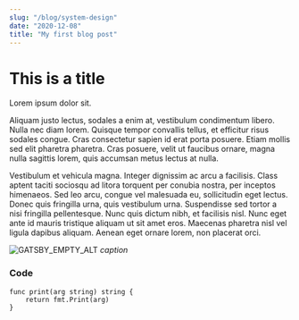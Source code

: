 ```yaml
---
slug: "/blog/system-design"
date: "2020-12-08"
title: "My first blog post"
---
```

# This is a title
Lorem ipsum dolor sit.

Aliquam justo lectus, sodales a enim at, vestibulum condimentum libero. Nulla nec diam lorem. Quisque tempor convallis tellus, et efficitur risus sodales congue.
Cras consectetur sapien id erat porta posuere. Etiam mollis sed elit pharetra pharetra. Cras posuere, velit ut faucibus ornare, magna nulla sagittis lorem, quis accumsan metus lectus at nulla.

Vestibulum et vehicula magna. Integer dignissim ac arcu a facilisis. Class aptent taciti sociosqu ad litora torquent per conubia nostra, per inceptos himenaeos. Sed leo arcu, congue vel malesuada eu, sollicitudin eget lectus. Donec quis fringilla urna, quis vestibulum urna. Suspendisse sed tortor a nisi fringilla pellentesque. Nunc quis dictum nibh, et facilisis nisl. Nunc eget ante id mauris tristique aliquam ut sit amet eros. Maecenas pharetra nisl vel ligula dapibus aliquam. Aenean eget ornare lorem, non placerat orci.

![GATSBY_EMPTY_ALT](https://unsplash.com/photos/cqkbESEkhjk/download?ixid=MnwxMjA3fDB8MXxzZWFyY2h8OXx8c3lzdGVtJTIwZGVzaWdufHwwfHx8fDE2Mzg5MTc2MTY&force=true&w=640)
*caption*

### Code

```golang
func print(arg string) string {
    return fmt.Print(arg)
}
```
